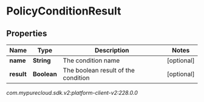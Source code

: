 # PolicyConditionResult


## Properties

| Name | Type | Description | Notes |
| ------------ | ------------- | ------------- | ------------- |
| **name** | **String** | The condition name |  [optional] |
| **result** | **Boolean** | The boolean result of the condition |  [optional] |




_com.mypurecloud.sdk.v2:platform-client-v2:228.0.0_
